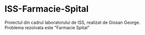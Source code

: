 # ISS-Farmacie-Spital
Proiectul din cadrul laboratorului de ISS, realizat de Giosan George. Problema rezolvata este "Farmacie Spital"
